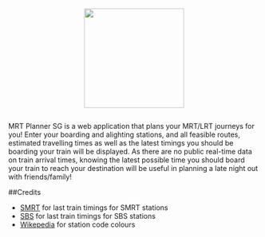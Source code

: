 <h1>
    <p align="center">
  <img src = "https://mrt-planner-sg.vercel.app/static/media/MRT-Planner-SG-Logo.7692b3229a1ceb6043f8.png" width="200" height="200">
</h1>

<!-- # MRT Planner SG -->
MRT Planner SG is a web application that plans your MRT/LRT journeys for you! Enter your boarding and alighting stations, and all feasible routes, estimated travelling times as well as the latest timings you should be boarding your train will be displayed. As there are no public real-time data on train arrival times, knowing the latest possible time you should board your train to reach your destination will be useful in planning a late night out with friends/family!

##Credits
- [SMRT](https://journey.smrt.com.sg/journey/station_info/admiralty/first-and-last-train/) for last train timings for SMRT stations
- [SBS](https://www.sbstransit.com.sg/first-train-last-train) for last train timings for SBS stations
- [Wikepedia](https://simple.wikipedia.org/wiki/Template:SMRT_color) for station code colours
